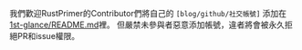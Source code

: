 我們歡迎RustPrimer的Contributor們將自己的 `[blog/github/社交帳號]`
添加在 [1st-glance/README.md](./1st-glance/README.md)裡。
但嚴禁未參與者惡意添加帳號，違者將會被永久拒絕PR和issue權限。
